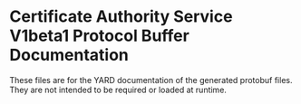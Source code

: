 # Certificate Authority Service V1beta1 Protocol Buffer Documentation

These files are for the YARD documentation of the generated protobuf files.
They are not intended to be required or loaded at runtime.
